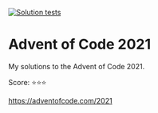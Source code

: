 [![Solution tests](https://github.com/valglez/advent_of_code_2021/actions/workflows/action.yaml/badge.svg)](https://github.com/valglez/advent_of_code_2021/actions/workflows/action.yaml)

# Advent of Code 2021

My solutions to the Advent of Code 2021.

Score: ⭐️⭐️⭐️

https://adventofcode.com/2021